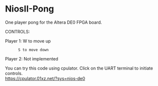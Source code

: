 # NiosII-Pong
One player pong for the Altera DE0 FPGA board.

CONTROLS:

Player 1: W to move up

          S to move down

Player 2: Not implemented

You can try this code using cpulator. Click on the UART terminal to initiate controls.  
https://cpulator.01xz.net/?sys=nios-de0
